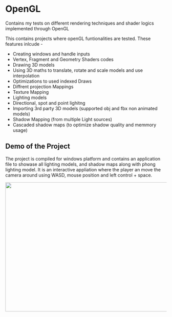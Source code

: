 # OpenGL
Contains my tests on different rendering techniques and shader logics implemented through OpenGL

This contains projects where openGL funtionalities are tested. These features inlcude - 
- Creating windows and handle inputs
- Vertex, Fragment and Geometry Shaders codes
- Drawing 3D models
- Using 3D maths to translate, rotate and scale models and use interpolation
- Optimizations to used indexed Draws
- Diffrent projection Mappings
- Texture Mapping
- Lighting models
- Directional, spot and point lighitng
- Importing 3rd party 3D models (supported obj and fbx non animated models)
- Shadow Mapping (from multiple Light sources)
- Cascaded shadow maps (to optimize shadow quality and memmory usage)

## Demo of the Project
The project is compiled for windows platform and contains an application file to showase all lighting models, and shadow maps along with phong lighting model. It is an interactive appliation where the player an move the camera around using WASD, mouse position and left control + space.<br/>
<p align="center">
  <img width="720" height="403" src="https://user-images.githubusercontent.com/45897291/190519533-454d376a-1463-48ea-a71e-c1a2ef8d09a1.png">
</p>
